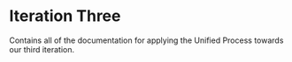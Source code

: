 Iteration Three
=============

Contains all of the documentation for applying the Unified Process towards our
third iteration.
